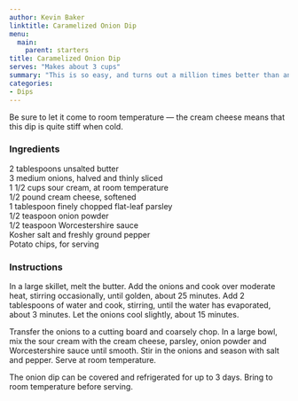 ```yaml
---
author: Kevin Baker
linktitle: Caramelized Onion Dip
menu:
  main:
    parent: starters
title: Caramelized Onion Dip
serves: "Makes about 3 cups"
summary: "This is so easy, and turns out a million times better than anything you could buy. It’s delicious with kettle chips. "
categories:
- Dips
---
```

Be sure to let it come to room temperature — the cream cheese means that this dip is quite stiff when cold.

### Ingredients

<div class="ingredient-list">

2 tablespoons unsalted butter  
3 medium onions, halved and thinly sliced  
1 1/2 cups sour cream, at room temperature  
1/2 pound cream cheese, softened  
1 tablespoon finely chopped flat-leaf parsley  
1/2 teaspoon onion powder  
1/2 teaspoon Worcestershire sauce  
Kosher salt and freshly ground pepper  
Potato chips, for serving   

</div>

### Instructions

In a large skillet, melt the butter. Add the onions and cook over moderate heat, stirring occasionally, until golden, about 25 minutes. Add 2 tablespoons of water and cook, stirring, until the water has evaporated, about 3 minutes. Let the onions cool slightly, about 15 minutes.   

Transfer the onions to a cutting board and coarsely chop. In a large bowl, mix the sour cream with the cream cheese, parsley, onion powder and Worcestershire sauce until smooth. Stir in the onions and season with salt and pepper. Serve at room temperature. 

The onion dip can be covered and refrigerated for up to 3 days. Bring to room temperature before serving.